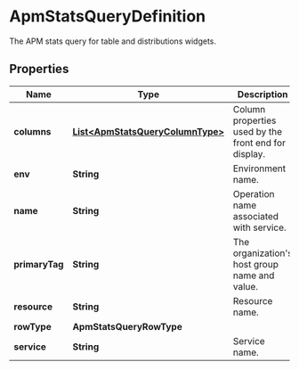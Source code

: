

# ApmStatsQueryDefinition

The APM stats query for table and distributions widgets.

## Properties

Name | Type | Description | Notes
------------ | ------------- | ------------- | -------------
**columns** | [**List&lt;ApmStatsQueryColumnType&gt;**](ApmStatsQueryColumnType.md) | Column properties used by the front end for display. |  [optional]
**env** | **String** | Environment name. | 
**name** | **String** | Operation name associated with service. | 
**primaryTag** | **String** | The organization&#39;s host group name and value. | 
**resource** | **String** | Resource name. |  [optional]
**rowType** | **ApmStatsQueryRowType** |  | 
**service** | **String** | Service name. | 



